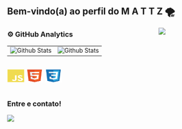 ## Bem-vindo(a) ao perfil do M A T T Z 🌪️

<img align="right" width="150" src="https://count.getloli.com/get/@:mateuscordeiro011?theme=rule34">  

### ⚙️ GitHub Analytics

<table>
  <tr>
    <td>
      <img
        align="left"
        src="https://github-readme-stats.vercel.app/api?username=mateuscordeiro011&theme=dark&hide_border=false&include_all_commits=true"
        alt="Github Stats"
      />
    </td>
    <td>
      <img
        align="left"
        src="https://github-readme-stats.vercel.app/api/top-langs/?username=mateuscordeiro011&theme=dark&hide_border=false&include_all_commits=true&count_private=true&layout=compact"
        alt="Github Stats"
      />
    </td>
   </tr>
</table>

    
<div style="display: inline_block"><br>
  <img align="center" alt="Js" height="30" width="40" src="https://raw.githubusercontent.com/devicons/devicon/master/icons/javascript/javascript-plain.svg">
  <img align="center" alt="HTML" height="30" width="40" src="https://raw.githubusercontent.com/devicons/devicon/master/icons/html5/html5-original.svg">
  <img align="center" alt="CSS" height="30" width="40" src="https://raw.githubusercontent.com/devicons/devicon/master/icons/css3/css3-original.svg">
  <link rel="stylesheet" href="https://cdn.jsdelivr.net/gh/devicons/devicon@v2.15.1/devicon.min.css">
  
  
</div>
 
<br>
 
###  Entre e contato!
 
<div>
  <a href="https://www.instagram.com/mattz_.011/" target="_blank"><img src="https://img.shields.io/badge/-Instagram-%23E4405F?style=for-the-badge&logo=instagram&logoColor=white" target="_blank"></a>
</div>
